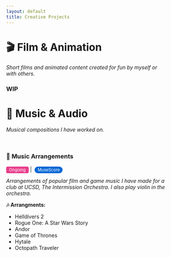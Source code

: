 ```yaml
---
layout: default
title: Creative Projects
---
```


<style>
/* Dark mode styles */
@media (prefers-color-scheme: dark) {
  body {
    background-color: #0d1117 !important;
    color: #c9d1d9 !important;
  }
  
  h1, h2, h3, h4, h5, h6 {
    color: #f0f6fc !important;
  }
  
  a {
    color: #58a6ff !important;
  }
  
  a:hover {
    color: #79c0ff !important;
  }
  
  hr {
    border-color: #30363d !important;
  }
  
  blockquote {
    border-left-color: #30363d !important;
    color: #8b949e !important;
  }
  
  table {
    border-color: #30363d !important;
  }
  
  th, td {
    border-color: #30363d !important;
    background-color: #161b22 !important;
  }
  
  th {
    background-color: #21262d !important;
  }
}

/* Global link styling - no underlines */
a {
  text-decoration: none !important;
}

a:hover {
  text-decoration: none !important;
}

/* Global margin styling - 25% on each side */
body {
  max-width: 50%;
  margin: 0 auto;
  padding: 0 20px;
  box-sizing: border-box;
}

/* Project styling for both light and dark modes */
.project-card {
  border: 1px solid var(--border-color, #e1e4e8);
  border-radius: 8px;
  padding: 20px;
  margin: 20px 0;
  background: var(--card-bg, #f8f9fa);
}

.tech-stack {
  background: #0366d6;
  color: white;
  padding: 2px 8px;
  border-radius: 12px;
  font-size: 0.8em;
  margin: 0 4px;
}

.status-badge {
  background: #28a745;
  color: white;
  padding: 2px 8px;
  border-radius: 4px;
  font-size: 0.8em;
}

.wip-badge {
  background: #ffc107;
  color: #212529;
  padding: 2px 8px;
  border-radius: 4px;
  font-size: 0.8em;
}

.creative-badge {
  background: #e83e8c;
  color: white;
  padding: 2px 8px;
  border-radius: 4px;
  font-size: 0.8em;
}

/* Dark mode specific overrides */
@media (prefers-color-scheme: dark) {
  .project-card {
    --border-color: #30363d;
    --card-bg: #161b22;
    border-color: #30363d;
    background: #161b22;
  }
  
  .tech-stack {
    background: #1f6feb;
  }
  
  .status-badge {
    background: #238636;
  }
  
  .wip-badge {
    background: #d29922;
    color: #f0f6fc;
  }
  
  .creative-badge {
    background: #bf8700;
  }
}

/* Mobile responsiveness */
@media (max-width: 768px) {
  body {
    max-width: 90%;
    padding: 0 10px;
  }
}
</style>

# 🎬 **Film & Animation**
*Short films and animated content created for fun by myself or with others.*

### WIP

# 🎵 **Music & Audio**
*Musical compositions I have worked on.*

<br>

### 🎹 **Music Arrangements**
<span class="creative-badge">Ongoing</span> | <span class="tech-stack">MuseScore</span>

*Arrangements of popular film and game music I have made for a club at UCSD, The Intermission Orchestra. I also play violin in the orchestra.*

**🎶 Arrangments:**
- Helldivers 2
- Rogue One: A Star Wars Story
- Andor
- Game of Thrones
- Hytale
- Octopath Traveler
